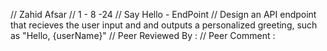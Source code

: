 // Zahid Afsar
// 1 - 8 -24
// Say Hello - EndPoint
// Design an API endpoint that recieves the user input and and outputs a personalized greeting, such as "Hello, {userName}"
// Peer Reviewed By :
// Peer Comment :